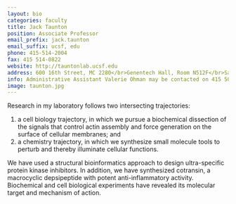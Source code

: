 ```yaml
---
layout: bio
categories: faculty
title: Jack Taunton
position: Associate Professor
email_prefix: jack.taunton
email_suffix: ucsf, edu
phone: 415-514-2004
fax: 415 514-0822
website: http://tauntonlab.ucsf.edu
address: 600 16th Street, MC 2280</br>Genentech Hall, Room N512F</br>San Francisco, CA 94158-2280</br>
info: Administrative Assistant Valerie Ohman may be contacted on 415 502-1475 or at <span class="e">ohman / cmp, ucsf, edu </span>
image: taunton.jpg
---
```



Research in my laboratory follows two intersecting trajectories:
1. a cell biology trajectory, in which we pursue a biochemical dissection of the signals that control actin assembly and force generation on the surface of cellular membranes; and 
2. a chemistry trajectory, in which we synthesize small molecule tools to perturb and thereby illuminate cellular functions. 

We have used a structural bioinformatics approach to design ultra-specific protein kinase inhibitors. In addition, we have synthesized cotransin, a macrocyclic depsipeptide with potent anti-inflammatory activity. Biochemical and cell biological experiments have revealed its molecular target and mechanism of action.
